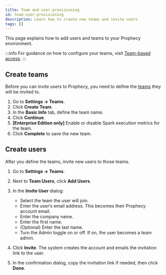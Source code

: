 ```yaml
---
title: Team and user provisioning
id: team-user-provisioning
description: Learn how to create new teams and invite users
tags: []
---
```


This page explains how to add users and teams to your Prophecy environment.

:::info
For guidance on how to configure your teams, visit [Team-based access](/administration/team-based-access).
:::

## Create teams

Before you can invite users to Prophecy, you need to define the [teams](/administration/teams-users/teams-users) they will be invited to.

1. Go to **Settings → Teams**.
1. Click **Create Team**.
1. In the **Basic Info** tab, define the team name.
1. Click **Continue**.
1. **[Enterprise Edition only]** Enable or disable Spark execution metrics for the team.
1. Click **Complete** to save the new team.

## Create users

After you define the teams, invite new users to those teams.

1. Go to **Settings → Teams**.
1. Next to **Team Users**, click **Add Users**.
1. In the **Invite User** dialog:

   - Select the team the user will join.
   - Enter the user’s email address. This becomes their Prophecy account email.
   - Enter the company name.
   - Enter the first name.
   - (Optional) Enter the last name.
   - Turn the Admin toggle on or off. If on, the user becomes a team admin.

1. Click **Invite**. The system creates the account and emails the invitation link to the user.
1. In the confirmation dialog, copy the invitation link if needed, then click **Done**.
